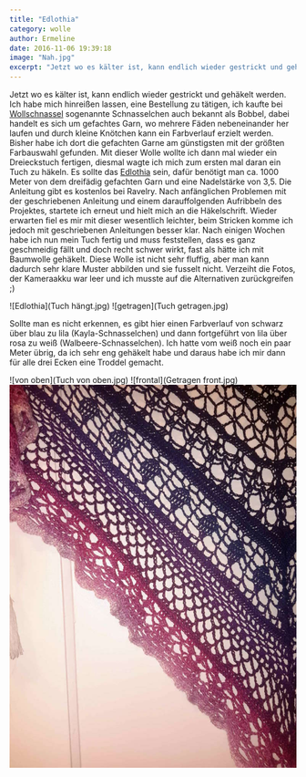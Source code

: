 ```yaml
---
title: "Edlothia"
category: wolle
author: Ermeline
date: 2016-11-06 19:39:18
image: "Nah.jpg"
excerpt: "Jetzt wo es kälter ist, kann endlich wieder gestrickt und gehäkelt werden."
---
```


Jetzt wo es kälter ist, kann endlich wieder gestrickt und gehäkelt werden. Ich habe mich hinreißen lassen, eine Bestellung zu tätigen, ich kaufte bei [Wollschnassel](http://www.wollschnassel.com/) sogenannte Schnasselchen auch bekannt als Bobbel, dabei handelt es sich um gefachtes Garn, wo mehrere Fäden nebeneinander her laufen und durch kleine Knötchen kann ein Farbverlauf erzielt werden. Bisher habe ich dort die gefachten Garne am günstigsten mit der größten Farbauswahl gefunden. Mit dieser Wolle wollte ich dann mal wieder ein Dreieckstuch fertigen, diesmal wagte ich mich zum ersten mal daran ein Tuch zu häkeln. Es sollte das [Edlothia](http://www.ravelry.com/patterns/library/edlothia) sein, dafür benötigt man ca. 1000 Meter von dem dreifädig gefachten Garn und eine Nadelstärke von 3,5. Die Anleitung gibt es kostenlos bei Ravelry. Nach anfänglichen Problemen mit der geschriebenen Anleitung und einem darauffolgenden Aufribbeln des Projektes, startete ich erneut und hielt mich an die Häkelschrift. Wieder erwarten fiel es mir mit dieser wesentlich leichter, beim Stricken komme ich jedoch mit geschriebenen Anleitungen besser klar. Nach einigen Wochen habe ich nun mein Tuch fertig und muss feststellen, dass es ganz geschmeidig fällt und doch recht schwer wirkt, fast als hätte ich mit Baumwolle gehäkelt. Diese Wolle ist nicht sehr fluffig, aber man kann dadurch sehr klare Muster abbilden und sie fusselt nicht. Verzeiht die Fotos, der Kameraakku war leer und ich musste auf die Alternativen zurückgreifen ;) 

![Edlothia](Tuch hängt.jpg)
![getragen](Tuch getragen.jpg) 

Sollte man es nicht erkennen, es gibt hier einen Farbverlauf von schwarz über blau zu lila (Kayla-Schnasselchen) und dann fortgeführt von lila über rosa zu weiß (Walbeere-Schnasselchen). Ich hatte vom weiß noch ein paar Meter übrig, da ich sehr eng gehäkelt habe und daraus habe ich mir dann für alle drei Ecken eine Troddel gemacht.

![von oben](Tuch von oben.jpg)
![frontal](Getragen front.jpg)
![Muster](nah.jpg)
